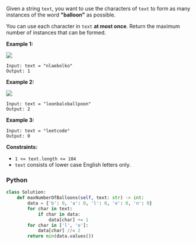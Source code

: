 Given a string  `text`, you want to use the characters of  `text`  to form as many instances of the word  **"balloon"**  as possible.

You can use each character in  `text`  **at most once**. Return the maximum number of instances that can be formed.

**Example 1:**

**![](https://assets.leetcode.com/uploads/2019/09/05/1536_ex1_upd.JPG)**
```
Input: text = "nlaebolko"
Output: 1
```

**Example 2:**

**![](https://assets.leetcode.com/uploads/2019/09/05/1536_ex2_upd.JPG)**
```
Input: text = "loonbalxballpoon"
Output: 2
```

**Example 3:**
```
Input: text = "leetcode"
Output: 0
```

**Constraints:**

-   `1 <= text.length <= 104`
-   `text`  consists of lower case English letters only.


### Python
```python
class Solution:
    def maxNumberOfBalloons(self, text: str) -> int:
        data = {'b': 0, 'a': 0, 'l': 0, 'o': 0, 'n': 0}
        for char in text:
            if char in data:
                data[char] += 1
        for char in ['l', 'o']:
            data[char] //= 2 
        return min(data.values())
```